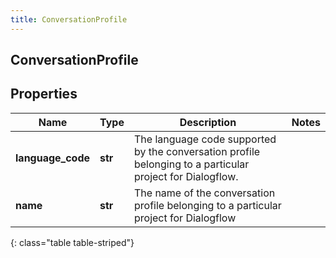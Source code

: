 ```yaml
---
title: ConversationProfile
---
```

## ConversationProfile

## Properties

|Name | Type | Description | Notes|
|------------ | ------------- | ------------- | -------------|
| **language_code** | **str** | The language code supported by the conversation profile belonging to a particular project for Dialogflow. | |
| **name** | **str** | The name of the conversation profile belonging to a particular project for Dialogflow | |
{: class="table table-striped"}



